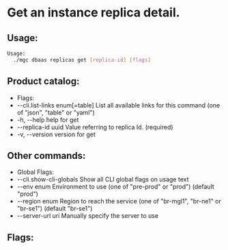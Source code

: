 # Get an instance replica detail.

## Usage:
```bash
Usage:
  ./mgc dbaas replicas get [replica-id] [flags]
```

## Product catalog:
- Flags:
- --cli.list-links enum[=table]   List all available links for this command (one of "json", "table" or "yaml")
- -h, --help                          help for get
- --replica-id uuid               Value referring to replica Id. (required)
- -v, --version                       version for get

## Other commands:
- Global Flags:
- --cli.show-cli-globals   Show all CLI global flags on usage text
- --env enum               Environment to use (one of "pre-prod" or "prod") (default "prod")
- --region enum            Region to reach the service (one of "br-mgl1", "br-ne1" or "br-se1") (default "br-se1")
- --server-url uri         Manually specify the server to use

## Flags:
```bash

```

